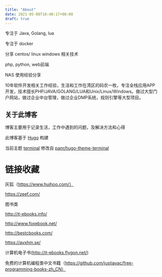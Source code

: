 ```yaml
---
title: "About"
date: 2021-05-08T16:40:17+08:00
draft: true
---
```


专注于 Java, Golang, lua

专注于 docker 

分享 centos/ linux windows 相关技术

php, python, web前端

NAS 使用经验分享  

10年软件开发相关工作经验，生活和工作在湾区的码农一枚，专注全栈应用APP开发，技术擅长PHP/JAVA/GOLANG/LUA和Unix/Linux/Windows。做过大型门户网站，做过企业中台管理，做过企业DMP系统，规则引擎等大型项目。 

## 关于此博客

博客主要用于记录生活，工作中遇到的问题，及解决方法和心得

此博客基于 [Hugo](https://gohugo.io/) 构建

当前主题 [terminal](https://github.com/ttys3/hugo-theme-terminal/tree/ttys3) 修改自 [panr/hugo-theme-terminal](https://github.com/panr/hugo-theme-terminal)

# 链接收藏

灰狐（https://www.huihoo.com/）

https://zeef.com/ 

图书类

http://it-ebooks.info/

http://www.foxebook.net/

http://bestcbooks.com/

https://avxhm.se/

计算机电子书(http://it-ebooks.flygon.net/)

免费的计算机编程类中文书籍（https://github.com/justjavac/free-programming-books-zh_CN）



